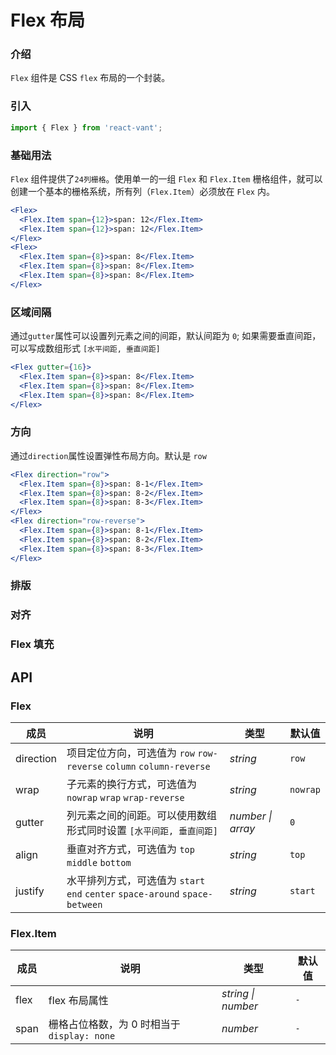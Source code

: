 # Flex 布局

### 介绍

`Flex` 组件是 CSS `flex` 布局的一个封装。

### 引入

```js
import { Flex } from 'react-vant';
```

### 基础用法

`Flex` 组件提供了`24列栅格`。使用单一的一组 `Flex` 和 `Flex.Item` 栅格组件，就可以创建一个基本的栅格系统，所有列（`Flex.Item`）必须放在 `Flex` 内。

```jsx
<Flex>
  <Flex.Item span={12}>span: 12</Flex.Item>
  <Flex.Item span={12}>span: 12</Flex.Item>
</Flex>
<Flex>
  <Flex.Item span={8}>span: 8</Flex.Item>
  <Flex.Item span={8}>span: 8</Flex.Item>
  <Flex.Item span={8}>span: 8</Flex.Item>
</Flex>
```

### 区域间隔
通过```gutter```属性可以设置列元素之间的间距，默认间距为 `0`; 如果需要垂直间距，可以写成数组形式 `[水平间距, 垂直间距]`

```jsx
<Flex gutter={16}>
  <Flex.Item span={8}>span: 8</Flex.Item>
  <Flex.Item span={8}>span: 8</Flex.Item>
  <Flex.Item span={8}>span: 8</Flex.Item>
</Flex>
```
### 方向
通过```direction```属性设置弹性布局方向。默认是 `row`

```jsx
<Flex direction="row">
  <Flex.Item span={8}>span: 8-1</Flex.Item>
  <Flex.Item span={8}>span: 8-2</Flex.Item>
  <Flex.Item span={8}>span: 8-3</Flex.Item>
</Flex>
<Flex direction="row-reverse">
  <Flex.Item span={8}>span: 8-1</Flex.Item>
  <Flex.Item span={8}>span: 8-2</Flex.Item>
  <Flex.Item span={8}>span: 8-3</Flex.Item>
</Flex>
```
### 排版

### 对齐

### Flex 填充

## API

### Flex

| 成员 | 说明 | 类型 | 默认值 |
| --- | --- | --- | --- |
| direction | 项目定位方向，可选值为 `row` `row-reverse` `column` `column-reverse` | _string_ | `row` |
| wrap | 子元素的换行方式，可选值为 `nowrap` `wrap` `wrap-reverse` | _string_ | `nowrap` |
| gutter | 列元素之间的间距。可以使用数组形式同时设置 `[水平间距, 垂直间距]` | _number \| array_ |`0` |
| align | 垂直对齐方式，可选值为 `top` `middle` `bottom` | _string_ | `top` |
| justify | 水平排列方式，可选值为 `start` `end` `center` `space-around` `space-between` | _string_ | `start` |

### Flex.Item

| 成员 | 说明                                        | 类型                 | 默认值 |
| ---- | ------------------------------------------- | -------------------- | ------ |
| flex | flex 布局属性                               | _string \| number_ | `-`    |
| span | 栅格占位格数，为 0 时相当于 `display: none` | _number_             | `-`    |
